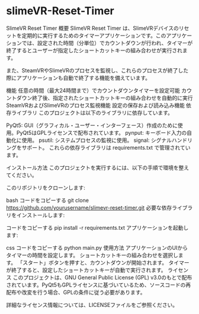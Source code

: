 # slimeVR-Reset-Timer

SlimeVR Reset Timer
概要
SlimeVR Reset Timer は、SlimeVRデバイスのリセットを定期的に実行するためのタイマーアプリケーションです。このアプリケーションでは、設定された時間（分単位）でカウントダウンが行われ、タイマーが終了するとユーザーが指定したショートカットキーの組み合わせが実行されます。

また、SteamVRやSlimeVRのプロセスを監視し、これらのプロセスが終了した際にアプリケーションも自動で終了する機能を備えています。

機能
任意の時間（最大24時間まで）でカウントダウンタイマーを設定可能
カウントダウン終了後、指定されたショートカットキーの組み合わせを自動的に実行
SteamVRおよびSlimeVRのプロセス監視機能
設定の保存および読み込み機能
依存ライブラリ
このプロジェクトは以下のライブラリに依存しています。

PyQt5: GUI（グラフィカル・ユーザー・インターフェース）作成のために使用。PyQt5はGPLライセンスで配布されています。
pynput: キーボード入力の自動化に使用。
psutil: システムプロセスの監視に使用。
signal: シグナルハンドリングをサポート。
これらの依存ライブラリは requirements.txt で管理されています。

インストール方法
このプロジェクトを実行するには、以下の手順で環境を整えてください。

このリポジトリをクローンします:

bash
コードをコピーする
git clone https://github.com/yourusername/slimevr-reset-timer.git
必要な依存ライブラリをインストールします:

コードをコピーする
pip install -r requirements.txt
アプリケーションを起動します:

css
コードをコピーする
python main.py
使用方法
アプリケーションのUIからタイマーの時間を設定します。
ショートカットキーの組み合わせを選択します。
「スタート」ボタンを押すと、カウントダウンが開始されます。
タイマーが終了すると、設定したショートカットキーが自動で実行されます。
ライセンス
このプロジェクトは、GNU General Public License (GPL) v3.0のもとで配布されています。PyQt5もGPLライセンスに基づいているため、ソースコードの再配布や改変を行う場合、GPLの条件に従う必要があります。

詳細なライセンス情報については、LICENSEファイルをご参照ください。
